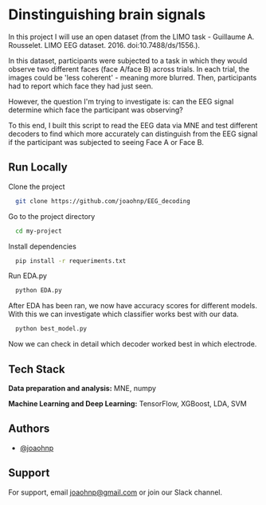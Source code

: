 
# Dinstinguishing brain signals
In this project I will use an open dataset (from the LIMO task - Guillaume A. Rousselet. LIMO EEG dataset. 2016. doi:10.7488/ds/1556.).

In this dataset, participants were subjected to a task in which they would observe two different faces (face A/face B) across trials. In each trial, the images could be 'less coherent' - meaning more blurred. Then, participants had to report which face they had just seen. 

However, the question I'm trying to investigate is: can the EEG signal determine which face the participant was observing?

To this end, I built this script to read the EEG data via MNE and test different decoders to find which more accurately can distinguish from the EEG signal if the participant was subjected to seeing Face A or Face B.


## Run Locally

Clone the project

```bash
  git clone https://github.com/joaohnp/EEG_decoding
```

Go to the project directory

```bash
  cd my-project
```

Install dependencies

```bash
  pip install -r requeriments.txt
```

Run EDA.py

```bash
  python EDA.py
```

After EDA has been ran, we now have accuracy scores for different models. With this we can investigate which classifier works best with our data. 

```bash
  python best_model.py
```
Now we can check in detail which decoder worked best in which electrode. 


## Tech Stack

**Data preparation and analysis:** MNE, numpy

**Machine Learning and Deep Learning:** TensorFlow, XGBoost, LDA, SVM


## Authors

- [@joaohnp](https://www.github.com/joaohnp)


## Support

For support, email joaohnp@gmail.com or join our Slack channel.


